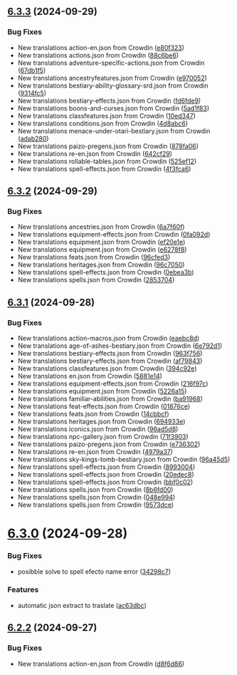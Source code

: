 ## [6.3.3](https://github.com/allnnde/pf2e-esp-translation/compare/v6.3.2...v6.3.3) (2024-09-29)


### Bug Fixes

* New translations action-en.json from Crowdin ([e80f323](https://github.com/allnnde/pf2e-esp-translation/commit/e80f32338b4255762d9c4db2c934f286cea4ceb8))
* New translations actions.json from Crowdin ([88c6be6](https://github.com/allnnde/pf2e-esp-translation/commit/88c6be663367081e867013a5b4cde151b10c925d))
* New translations adventure-specific-actions.json from Crowdin ([67db1f5](https://github.com/allnnde/pf2e-esp-translation/commit/67db1f518088966cea8abacd5ccbec549cf462a1))
* New translations ancestryfeatures.json from Crowdin ([e970052](https://github.com/allnnde/pf2e-esp-translation/commit/e9700520b63b5db165a87d4cacc9fc170ca3a200))
* New translations bestiary-ability-glossary-srd.json from Crowdin ([9314fc5](https://github.com/allnnde/pf2e-esp-translation/commit/9314fc5bfe9f852e90ca8667e36275424e6aac80))
* New translations bestiary-effects.json from Crowdin ([fd6fde9](https://github.com/allnnde/pf2e-esp-translation/commit/fd6fde94ba0611237c7d55d6ba4c408bf25f035e))
* New translations boons-and-curses.json from Crowdin ([5ad1f83](https://github.com/allnnde/pf2e-esp-translation/commit/5ad1f83a98cb855b279f013e14fcf0164503fd3b))
* New translations classfeatures.json from Crowdin ([10ed347](https://github.com/allnnde/pf2e-esp-translation/commit/10ed347c074b4ec3713c5c82620509b523661ae4))
* New translations conditions.json from Crowdin ([4d8abc6](https://github.com/allnnde/pf2e-esp-translation/commit/4d8abc6278bf7b610593d8f22805874c43630676))
* New translations menace-under-otari-bestiary.json from Crowdin ([adab280](https://github.com/allnnde/pf2e-esp-translation/commit/adab2805b483e77da0ee33bfa41622c0763e1976))
* New translations paizo-pregens.json from Crowdin ([878fa06](https://github.com/allnnde/pf2e-esp-translation/commit/878fa06f71b755ac0959e9d35329f5816dd4b439))
* New translations re-en.json from Crowdin ([642cf29](https://github.com/allnnde/pf2e-esp-translation/commit/642cf29e8c8e1219471cd3e75dbc8c0ed839ec14))
* New translations rollable-tables.json from Crowdin ([525ef12](https://github.com/allnnde/pf2e-esp-translation/commit/525ef128168be38bd86b9d9365176048bdfe008f))
* New translations spell-effects.json from Crowdin ([4f3fca6](https://github.com/allnnde/pf2e-esp-translation/commit/4f3fca67b50060c54baff2967f45b63fce91815c))



## [6.3.2](https://github.com/allnnde/pf2e-esp-translation/compare/v6.3.1...v6.3.2) (2024-09-29)


### Bug Fixes

* New translations ancestries.json from Crowdin ([6a7f60f](https://github.com/allnnde/pf2e-esp-translation/commit/6a7f60fb2589f8b94c4377a7e29941e4c93c9a50))
* New translations equipment-effects.json from Crowdin ([0fa092d](https://github.com/allnnde/pf2e-esp-translation/commit/0fa092dc70e1475640f6de6e27cb1bc0bf91157e))
* New translations equipment.json from Crowdin ([ef20e1e](https://github.com/allnnde/pf2e-esp-translation/commit/ef20e1e36182ae7b6a445659c7791434b5fed53c))
* New translations equipment.json from Crowdin ([e6278f8](https://github.com/allnnde/pf2e-esp-translation/commit/e6278f8b617517cf8bc9ab17b722bc202ec08b16))
* New translations feats.json from Crowdin ([96cfed3](https://github.com/allnnde/pf2e-esp-translation/commit/96cfed3680ba4421f6009f2054ca2ef46d0eac5c))
* New translations heritages.json from Crowdin ([96c7050](https://github.com/allnnde/pf2e-esp-translation/commit/96c7050b394ffd8c7f361424daf7f3884cf5f354))
* New translations spell-effects.json from Crowdin ([0ebea3b](https://github.com/allnnde/pf2e-esp-translation/commit/0ebea3b4e62e71a6574fdf923190a50c11c5cf0d))
* New translations spells.json from Crowdin ([2853704](https://github.com/allnnde/pf2e-esp-translation/commit/2853704735f847206e123a679332b30de884d832))



## [6.3.1](https://github.com/allnnde/pf2e-esp-translation/compare/v6.3.0...v6.3.1) (2024-09-28)


### Bug Fixes

* New translations action-macros.json from Crowdin ([eaebc8d](https://github.com/allnnde/pf2e-esp-translation/commit/eaebc8dd0808b51c289d5409dece9653c106e2aa))
* New translations age-of-ashes-bestiary.json from Crowdin ([6e792d1](https://github.com/allnnde/pf2e-esp-translation/commit/6e792d115f9091c17c49fce47bed9606fc660539))
* New translations bestiary-effects.json from Crowdin ([963f756](https://github.com/allnnde/pf2e-esp-translation/commit/963f756c5f8fa05a11521f7743495b9f3e5f3556))
* New translations bestiary-effects.json from Crowdin ([af79843](https://github.com/allnnde/pf2e-esp-translation/commit/af79843b4b725da6c42e2d7377828ea8105bbad3))
* New translations classfeatures.json from Crowdin ([394c92e](https://github.com/allnnde/pf2e-esp-translation/commit/394c92ee448f8ce182631f362713d74257336ea1))
* New translations en.json from Crowdin ([5881e14](https://github.com/allnnde/pf2e-esp-translation/commit/5881e146dcc050726effb74d685c5484d6ffd486))
* New translations equipment-effects.json from Crowdin ([216f97c](https://github.com/allnnde/pf2e-esp-translation/commit/216f97c25482878a5ce9c75c31bbb56cb12af6dc))
* New translations equipment.json from Crowdin ([5226a15](https://github.com/allnnde/pf2e-esp-translation/commit/5226a1519629e3a72b580b68843ac2bd29d2a5e6))
* New translations familiar-abilities.json from Crowdin ([ba91968](https://github.com/allnnde/pf2e-esp-translation/commit/ba9196806ee7078b8967e6cc769c6cd8eef4ade1))
* New translations feat-effects.json from Crowdin ([01876ce](https://github.com/allnnde/pf2e-esp-translation/commit/01876ce9cd14be38b5c549914e6c2729e42eabf6))
* New translations feats.json from Crowdin ([14cbbcf](https://github.com/allnnde/pf2e-esp-translation/commit/14cbbcf4e872bebd2dfd04a6834713e47b9801da))
* New translations heritages.json from Crowdin ([694933e](https://github.com/allnnde/pf2e-esp-translation/commit/694933e6e280e76e70094d2eb5c42557f8f27a38))
* New translations iconics.json from Crowdin ([96ad5d8](https://github.com/allnnde/pf2e-esp-translation/commit/96ad5d8262de72acc2a54b697206f4e7b4f4e539))
* New translations npc-gallery.json from Crowdin ([71f3903](https://github.com/allnnde/pf2e-esp-translation/commit/71f3903dd1e3e61e01a6b4d3fb49c41b62c4144b))
* New translations paizo-pregens.json from Crowdin ([e736302](https://github.com/allnnde/pf2e-esp-translation/commit/e7363022566267262169152132ff22bd3162b824))
* New translations re-en.json from Crowdin ([4979a37](https://github.com/allnnde/pf2e-esp-translation/commit/4979a370ba0de868b6000d32e9bf66ae63b54b40))
* New translations sky-kings-tomb-bestiary.json from Crowdin ([96a45d5](https://github.com/allnnde/pf2e-esp-translation/commit/96a45d5a4b940ba816673973a2bb70dfb958c41c))
* New translations spell-effects.json from Crowdin ([8993004](https://github.com/allnnde/pf2e-esp-translation/commit/899300420abdd054719bf86f499d7da5e9506b5b))
* New translations spell-effects.json from Crowdin ([20edec8](https://github.com/allnnde/pf2e-esp-translation/commit/20edec8793827750322f14688acd65afca7611b1))
* New translations spell-effects.json from Crowdin ([bbf0c02](https://github.com/allnnde/pf2e-esp-translation/commit/bbf0c0214dbf406627037d437dfc9065e3164d2a))
* New translations spells.json from Crowdin ([8b6fd00](https://github.com/allnnde/pf2e-esp-translation/commit/8b6fd00a69f896028f57ddd5981ad569c8e2add1))
* New translations spells.json from Crowdin ([048e994](https://github.com/allnnde/pf2e-esp-translation/commit/048e9949930ff49568c42fa084622d0fa01221ce))
* New translations spells.json from Crowdin ([9573dce](https://github.com/allnnde/pf2e-esp-translation/commit/9573dce9d74e16655e0653cec11e714192a992e4))



# [6.3.0](https://github.com/allnnde/pf2e-esp-translation/compare/v6.2.2...v6.3.0) (2024-09-28)


### Bug Fixes

* posibble solve to spell efecto name error ([34298c7](https://github.com/allnnde/pf2e-esp-translation/commit/34298c71bd4c449acab32b227b47ca6c09a2786d))


### Features

* automatic json extract to traslate ([ac63dbc](https://github.com/allnnde/pf2e-esp-translation/commit/ac63dbccb1a86279bd4f97ebffd7846f29f49d89))



## [6.2.2](https://github.com/allnnde/pf2e-esp-translation/compare/v6.2.1...v6.2.2) (2024-09-27)


### Bug Fixes

* New translations action-en.json from Crowdin ([d8f6d86](https://github.com/allnnde/pf2e-esp-translation/commit/d8f6d861d102b71602430324d852adcc1036eb02))



